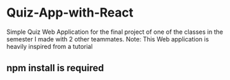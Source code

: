 # Quiz-App-with-React
Simple Quiz Web Application for the final project of one of the classes in the semester I made with 2 other teammates. Note: This Web application is heavily inspired from a tutorial
## npm install is required
